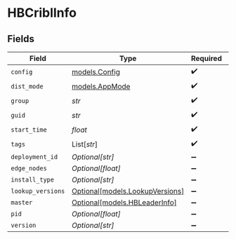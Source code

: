 # HBCriblInfo


## Fields

| Field                                                          | Type                                                           | Required                                                       | Description                                                    |
| -------------------------------------------------------------- | -------------------------------------------------------------- | -------------------------------------------------------------- | -------------------------------------------------------------- |
| `config`                                                       | [models.Config](../models/config.md)                           | :heavy_check_mark:                                             | N/A                                                            |
| `dist_mode`                                                    | [models.AppMode](../models/appmode.md)                         | :heavy_check_mark:                                             | N/A                                                            |
| `group`                                                        | *str*                                                          | :heavy_check_mark:                                             | N/A                                                            |
| `guid`                                                         | *str*                                                          | :heavy_check_mark:                                             | N/A                                                            |
| `start_time`                                                   | *float*                                                        | :heavy_check_mark:                                             | N/A                                                            |
| `tags`                                                         | List[*str*]                                                    | :heavy_check_mark:                                             | N/A                                                            |
| `deployment_id`                                                | *Optional[str]*                                                | :heavy_minus_sign:                                             | N/A                                                            |
| `edge_nodes`                                                   | *Optional[float]*                                              | :heavy_minus_sign:                                             | N/A                                                            |
| `install_type`                                                 | *Optional[str]*                                                | :heavy_minus_sign:                                             | N/A                                                            |
| `lookup_versions`                                              | [Optional[models.LookupVersions]](../models/lookupversions.md) | :heavy_minus_sign:                                             | N/A                                                            |
| `master`                                                       | [Optional[models.HBLeaderInfo]](../models/hbleaderinfo.md)     | :heavy_minus_sign:                                             | N/A                                                            |
| `pid`                                                          | *Optional[float]*                                              | :heavy_minus_sign:                                             | N/A                                                            |
| `version`                                                      | *Optional[str]*                                                | :heavy_minus_sign:                                             | N/A                                                            |